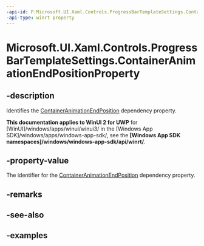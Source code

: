 ```yaml
---
-api-id: P:Microsoft.UI.Xaml.Controls.ProgressBarTemplateSettings.ContainerAnimationEndPositionProperty
-api-type: winrt property
---
```


# Microsoft.UI.Xaml.Controls.ProgressBarTemplateSettings.ContainerAnimationEndPositionProperty

<!--
public static Windows.UI.Xaml.DependencyProperty ContainerAnimationEndPositionProperty { get; }
-->

## -description

Identifies the [ContainerAnimationEndPosition](progressbartemplatesettings_containeranimationendposition.md) dependency property.

**This documentation applies to WinUI 2 for UWP** for [WinUI]/windows/apps/winui/winui3/ in the [Windows App SDK]/windows/apps/windows-app-sdk/, see the **[Windows App SDK namespaces]/windows/windows-app-sdk/api/winrt/**.

## -property-value

The identifier for the [ContainerAnimationEndPosition](progressbartemplatesettings_containeranimationendposition.md) dependency property.

## -remarks

## -see-also

## -examples


